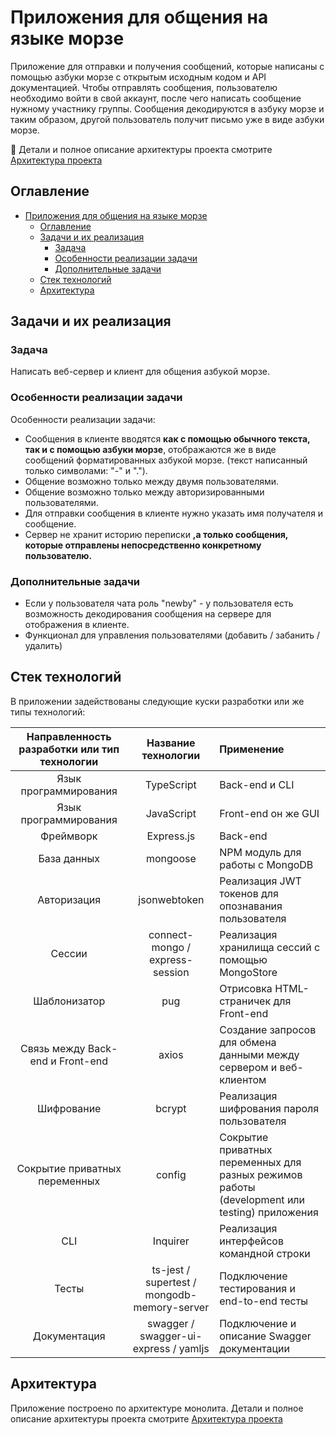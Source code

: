 # Приложения для общения на языке морзе

Приложение для отправки и получения сообщений, которые написаны с помощью азбуки морзе с открытым исходным кодом и API документацией.
Чтобы отправлять сообщения, пользователю необходимо войти в свой аккаунт, после чего написать сообщение нужному участнику группы. Сообщения декодируются в азбуку морзе и таким образом, другой пользователь получит письмо уже в виде азбуки морзе. 

📕 Детали и полное описание архитектуры проекта смотрите [Архитектура проекта](/wiki/architecture.md)

## Оглавление

- [Приложения для общения на языке морзе](#приложения-для-общения-на-языке-морзе)
	- [Оглавление](#оглавление)
	- [Задачи и их реализация](#задачи-и-их-реализация)
		- [Задача](#задача)
		- [Особенности реализации задачи](#особенности-реализации-задачи)
		- [Дополнительные задачи](#дополнительные-задачи)
	- [Стек технологий](#стек-технологий)
	- [Архитектура](#архитектура)

## Задачи и их реализация

### Задача

Написать веб-сервер и клиент для общения азбукой морзе.

### Особенности реализации задачи

Особенности реализации задачи:
- Сообщения в клиенте вводятся **как с помощью обычного текста, так и с помощью азбуки морзе**, отображаются же в виде сообщений форматированных азбукой морзе. (текст написанный только символами: "-" и ".").
- Общение возможно только между двумя пользователями.
- Общение возможно только между авторизированными пользователями.
- Для отправки сообщения в клиенте нужно указать имя получателя и сообщение.
- Сервер не хранит историю переписки **,а только сообщения, которые отправлены непосредственно конкретному пользователю.**

### Дополнительные задачи 
- Если у пользователя чата роль "newby" - у пользователя есть возможность декодирования сообщения на сервере для отображения в клиенте.
- Функционал для управления пользователями (добавить / забанить / удалить)

## Стек технологий

В приложении задействованы следующие куски разработки или же типы технологий:

| Направленность разработки или тип технологии | Название технологии | Применение |
| :----------: | :-----------------: | :------------- |
| Язык программирования | TypeScript | Back-end и CLI |
| Язык программирования | JavaScript | Front-end он же GUI |
| Фреймворк | Express.js | Back-end |
| База данных | mongoose | NPM модуль для работы с MongoDB |
| Авторизация | jsonwebtoken | Реализация JWT токенов для опознавания пользователя |
| Сессии | connect-mongo / express-session | Реализация хранилища сессий с помощью MongoStore |
| Шаблонизатор | pug | Отрисовка HTML-страничек для Front-end |
| Связь между Back-end и Front-end | axios | Создание запросов для обмена данными между сервером и веб-клиентом |
| Шифрование | bcrypt | Реализация шифрования пароля пользователя |
| Сокрытие приватных переменных | config | Сокрытие приватных переменных для разных режимов работы (development или testing) приложения |
| CLI | Inquirer | Реализация интерфейсов командной строки |
| Тесты | ts-jest / supertest / mongodb-memory-server | Подключение тестирования и end-to-end тесты |
| Документация | swagger / swagger-ui-express / yamljs | Подключение и описание Swagger документации |

## Архитектура

Приложение построено по архитектуре монолита. Детали и полное описание архитектуры проекта смотрите [Архитектура проекта](/wiki/architecture.md)

